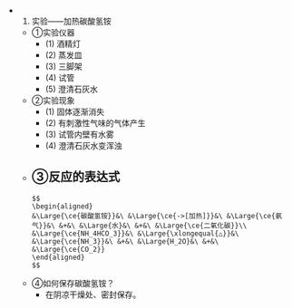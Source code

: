 -
  1. 实验——加热碳酸氢铵
	- ①实验仪器
		- (1) 酒精灯
		- (2) 蒸发皿
		- (3) 三脚架
		- (4) 试管
		- (5) 澄清石灰水
	- ②实验现象
		- (1) 固体逐渐消失
		- (2) 有刺激性气味的气体产生
		- (3) 试管内壁有水雾
		- (4) 澄清石灰水变浑浊
	- ③反应的表达式
		-
		  $$
		  \begin{aligned}
		  &\Large{\ce{碳酸氢铵}}&\ &\Large{\ce{->[加热]}}&\ &\Large{\ce{氨气}}&\ &+&\ &\Large{水}&\ &+&\ &\Large{\ce{二氧化碳}}\\
		  &\Large{\ce{NH_4HCO_3}}&\ &\Large{\xlongequal{△}}&\ &\Large{\ce{NH_3}}&\ &+&\ &\Large{H_2O}&\ &+&\ &\Large{\ce{CO_2}}
		  \end{aligned}
		  $$
	- ④如何保存碳酸氢铵？
		- 在阴凉干燥处、密封保存。